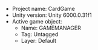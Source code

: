 <!-- UNITY CODE ASSIST INSTRUCTIONS START -->
- Project name: CardGame
- Unity version: Unity 6000.0.31f1
- Active game object:
  - Name: GAMEMANAGER
  - Tag: Untagged
  - Layer: Default
<!-- UNITY CODE ASSIST INSTRUCTIONS END -->